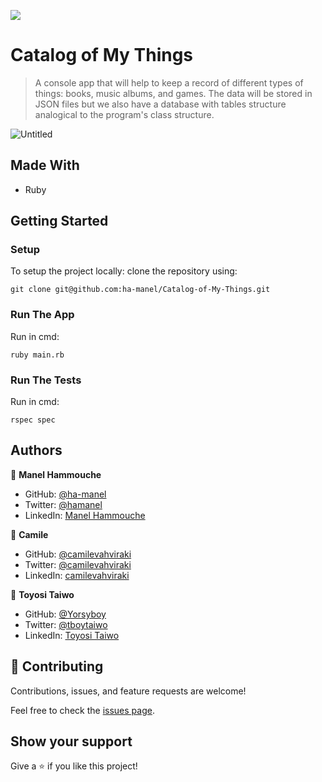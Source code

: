 ![](https://img.shields.io/badge/Microverse-blueviolet)

# Catalog of My Things

> A console app that will help to keep a record of different types of things: books, music albums, and games.
> The data will be stored in JSON files but we also have a database with tables structure analogical to the program's class structure.

![Untitled](https://user-images.githubusercontent.com/50721479/182598188-2f7f3bb2-bcde-4e3c-98a4-f7420201037a.png)

## Made With

- Ruby

## Getting Started

### Setup

To setup the project locally: clone the repository using:

```
git clone git@github.com:ha-manel/Catalog-of-My-Things.git
```

### Run The App

Run in cmd:
```
ruby main.rb
```

### Run The Tests
Run in cmd:
```
rspec spec
```

## Authors

👤 **Manel Hammouche**

- GitHub: [@ha-manel](https://github.com/ha-manel)
- Twitter: [@hamanel](https://twitter.com/ha_manel_)
- LinkedIn: [Manel Hammouche](https://www.linkedin.com/in/manel-hammouche/)

👤 **Camile**

- GitHub: [@camilevahviraki](https://github.com/camilevahviraki)
- Twitter: [@camilevahviraki](https://twitter.com/CamileVahviraki)
- LinkedIn: [camilevahviraki](https://www.linkedin.com/in/camile-vahviraki)

👤 **Toyosi Taiwo**

- GitHub: [@Yorsyboy](https://github.com/Yorsyboy)
- Twitter: [@tboytaiwo](https://twitter.com/Tboytaiwo)
- LinkedIn: [Toyosi Taiwo](https://linkedin.com/in/taiwo-toyosi)

## 🤝 Contributing

Contributions, issues, and feature requests are welcome!

Feel free to check the [issues page](../../issues/).

## Show your support

Give a ⭐️ if you like this project!
